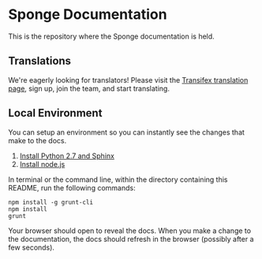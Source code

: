 # Sponge Documentation

This is the repository where the Sponge documentation is held.

## Translations

We're eagerly looking for translators! Please visit the [Transifex translation page](https://www.transifex.com/projects/p/sponge-docs/), sign up, join the team, and start translating.

## Local Environment

You can setup an environment so you can instantly see the changes that make to the docs.

1. [Install Python 2.7 and Sphinx](http://sphinx-doc.org/latest/install.html)
2. [Install node.js](http://nodejs.org/download/)

In terminal or the command line, within the directory containing this README, run the following commands:

	npm install -g grunt-cli
	npm install
	grunt

Your browser should open to reveal the docs. When you make a change to the documentation, the docs should refresh in the browser (possibly after a few seconds).